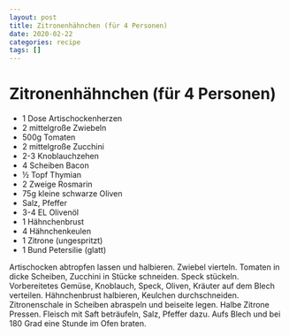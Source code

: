 ```yaml
---
layout: post
title: Zitronenhähnchen (für 4 Personen)
date: 2020-02-22
categories: recipe
tags: []
---
```

# Zitronenhähnchen (für 4 Personen)

- 1 Dose Artischockenherzen
- 2 mittelgroße Zwiebeln
- 500g Tomaten
- 2 mittelgroße Zucchini
- 2-3 Knoblauchzehen
- 4 Scheiben Bacon
- ½ Topf Thymian
- 2 Zweige Rosmarin
- 75g kleine schwarze Oliven
- Salz, Pfeffer
- 3-4 EL Olivenöl
- 1 Hähnchenbrust
- 4 Hähnchenkeulen
- 1 Zitrone (ungespritzt)
- 1 Bund Petersilie (glatt)

Artischocken abtropfen lassen und halbieren. Zwiebel vierteln. Tomaten in dicke Scheiben, Zucchini in Stücke schneiden. Speck stückeln. Vorbereitetes Gemüse, Knoblauch, Speck, Oliven, Kräuter auf dem Blech verteilen.
Hähnchenbrust halbieren, Keulchen durchschneiden. Zitronenschale in Scheiben abraspeln und beiseite legen. Halbe Zitrone Pressen. Fleisch mit Saft beträufeln, Salz, Pfeffer dazu.
Aufs Blech und bei 180 Grad eine Stunde im Ofen braten.
